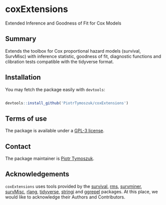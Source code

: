 # coxExtensions
Extended Inference and Goodness of Fit for Cox Models

## Summary

Extends the toolbox for Cox proportional hazard models (survival, SurvMisc) with inference statistic, goodness of fit, diagnostic functions and clibration tests compatible with the tidyverse format.

## Installation

You may fetch the package easily with `devtools`: 

```r

devtools::install_github('PiotrTymoszuk/coxExtensions')

```

## Terms of use

The package is available under a [GPL-3 license](https://github.com/PiotrTymoszuk/coxExtensions/blob/main/LICENSE).

## Contact

The package maintainer is [Piotr Tymoszuk](mailto:piotr.s.tymoszuk@gmail.com).

## Acknowledgements

`coxExtensions` uses tools provided by the [survival](https://cran.r-project.org/web/packages/survival/index.html), [rms](https://cran.r-project.org/web/packages/rms/index.html), [survminer](https://github.com/kassambara/survminer), [survMisc](https://cran.r-project.org/web/packages/survMisc/index.html), 
[rlang](https://rlang.r-lib.org/), [tidyverse](https://www.tidyverse.org/), [stringi](https://stringi.gagolewski.com/) and [ggrepel](https://github.com/slowkow/ggrepel) packages. At this place, we would like to acknowledge their Authors and Contributors.
